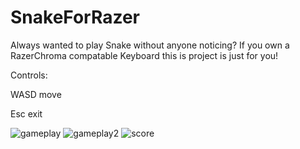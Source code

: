 # SnakeForRazer
Always wanted to play Snake without anyone noticing?
If you own a RazerChroma compatable Keyboard this is project is just for you!



Controls:

WASD move

Esc exit

![gameplay](https://user-images.githubusercontent.com/69124976/178113338-2cdf41e2-6c78-4d43-9c27-b923da6aaa4a.jpg)
![gameplay2](https://user-images.githubusercontent.com/69124976/178113339-0d79d021-7557-41c5-81a6-fb1a74372ef5.jpg)
![score](https://user-images.githubusercontent.com/69124976/178113340-e0048240-9671-4597-8a6a-a301bc6d731e.jpg)
